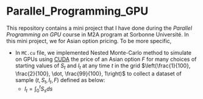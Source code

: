 # Parallel_Programming_GPU
This repository contains a mini project that I have done during the *Parallel Programming on GPU* course in M2A program at Sorbonne Université. In this mini project, we for Asian option pricing. To be more specific,

- In `MC.cu` file, we implemented Nested Monte-Carlo method to simulate on GPUs using [CUDA](https://developer.nvidia.com/cuda-toolkit) the price of an Asian option $F$ for many choices of starting values of $S_t$ and $I_t$ at any time $t$ in the grid $\left(\frac{1}{100}, \frac{2}{100}, \dot, \frac{99}{100}, 1\right)$ to collect a dataset of sample $(t, S_t, I_t, F)$ defined as below:
  + $I_t = \int_0^t S_sds$
